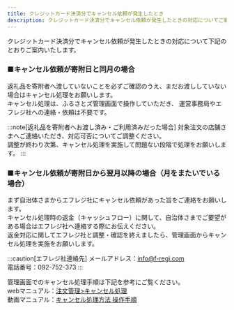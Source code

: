 ```yaml
---
title: クレジットカード決済分でキャンセル依頼が発生したとき
description: クレジットカード決済分でキャンセル依頼が発生したときの対応についてご案内いたします。
---
```


 クレジットカード決済分でキャンセル依頼が発生したときの対応について下記のとおりご案内いたします。


 ### ■キャンセル依頼が寄附日と同月の場合  

 返礼品を寄附者へ渡していないことを必ずご確認のうえ、まだお渡ししていない場合はキャンセル処理をお願いします。  
 キャンセル処理は、ふるさとズ管理画面で操作していただき、 運営事務局やエフレジ社への連絡・依頼は不要です。   
 
 :::note[返礼品を寄附者へお渡し済み・ご利用済みだった場合]
 対象注文の店舗さまへご連絡いただき、対応可否についてご調整ください。  
 調整が終わり次第、キャンセル処理を実施して問題ない段階で処理をお願いします。
 :::


 ### ■キャンセル依頼が寄附日から翌月以降の場合（月をまたいでいる場合）  
 
 まず自治体さまからエフレジ社にキャンセル依頼があった旨をご連絡をお願いします。  
 キャンセル処理時の返金（キャッシュフロー）に関して、自治体さまでご要望がある場合はエフレジ社へ連絡する際にお伝えください。  
 返金対応に関してエフレジ社と調整・確認を終えましたら、管理画面からキャンセル処理を実施をお願いします。 

 :::caution[エフレジ社連絡先] 
 メールアドレス：info@f-regi.com  
 電話番号：092-752-373 
 :::

 

 管理画面でのキャンセル処理手順は下記を参考にご覧ください。  
 webマニュアル：[注文管理>キャンセル処理](https://help.furusatos.com/lg/order/#%E5%AF%84%E9%99%84%E3%81%AE%E3%82%AD%E3%83%A3%E3%83%B3%E3%82%BB%E3%83%AB)  
 動画マニュアル：[キャンセル処理方法 操作手順](https://help.furusatos.com/movie/lg/cancel_movie/)









 